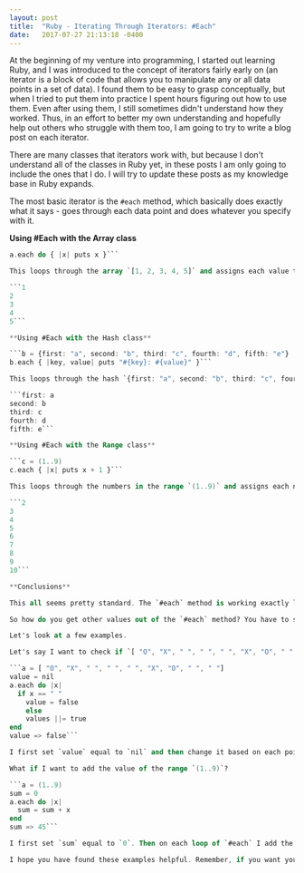 ```yaml
---
layout: post
title:  "Ruby - Iterating Through Iterators: #Each"
date:   2017-07-27 21:13:18 -0400
---
```


At the beginning of my venture into programming, I started out learning Ruby, and I was introduced to the concept of iterators fairly early on (an iterator is a block of code that allows you to manipulate any or all data points in a set of data). I found them to be easy to grasp conceptually, but when I tried to put them into practice I spent hours figuring out how to use them. Even after using them, I still sometimes didn't understand how they worked. Thus, in an effort to better my own understanding and hopefully help out others who struggle with them too, I am going to try to write a blog post on each iterator.

There are many classes that iterators work with, but because I don't understand all of the classes in Ruby yet, in these posts I am only going to include the ones that I do. I will try to update these posts as my knowledge base in Ruby expands.

The most basic iterator is the `#each` method, which basically does exactly what it says - goes through each data point and does whatever you specify with it.

**Using #Each with the Array class**

```a = [1, 2, 3, 4, 5]
a.each do { |x| puts x }```

This loops through the array `[1, 2, 3, 4, 5]` and assigns each value to `x` and then does something with `x` on each loop. This allows you to print out the numbers in the array to the screen:

```1
2
3
4
5```

**Using #Each with the Hash class**

```b = {first: "a", second: "b", third: "c", fourth: "d", fifth: "e"}
b.each { |key, value| puts "#{key}: #{value}" }```

This loops through the hash `{first: "a", second: "b", third: "c", fourth: "d", fifth: "e"}` and assigns each key to `key` and each value to `value` and then does something with each `key` and `value` on each loop. This allows you to print out the hash keys and values to the screen:

```first: a
second: b
third: c
fourth: d
fifth: e```

**Using #Each with the Range class**

```c = (1..9)
c.each { |x| puts x + 1 }```

This loops through the numbers in the range `(1..9)` and assigns each number to `x` and then does something with `x` on each loop. This allows you to print the numbers in the range to the screen plus one:

```2
3
4
5
6
7
8
9
10```

**Conclusions**

This all seems pretty standard. The `#each` method is working exactly like expected. You then try to implement it into your code only to discover that you aren't getting back the values you expected. The problem is that the `#each` method's return value is the original set of data. So in the examples above the Array's return value is `[1, 2, 3, 4, 5]`, the Hash's return value is `{first: "a", second: "b", third: "c", fourth: "d", fifth: "e"}`, and the Range's return value is `(1..9)`. You say, "But that's because you used `puts`, of course it isn't going to return anything different. Ah, my friend, but that's where you are wrong, if it was working exactly like you expected it would return `nil`. (That is, at least, what I was confused by when I was learning it.) Even if you took out `puts` and did something else with each point of data it would still return the original set of data.

So how do you get other values out of the `#each` method? You have to set a variable outside of `#each` and then change it based on each point of data within `#each`.

Let's look at a few examples.

Let's say I want to check if `[ "O", "X", " ", " ", " ", "X", "O", " ", "X"]` is full of X's and O's.

```a = [ "O", "X", " ", " ", " ", "X", "O", " ", " "]
value = nil
a.each do |x|
  if x == " "
	value = false
	else
	values ||= true
end
value => false```

I first set `value` equal to `nil` and then change it based on each point of data. So the first `" "` the `#each` method encounters sets `value` equal to `false` and then only changes it to `true` if it wasn't previously set to `false`. The `x ||= a` is basically an easy way of saying if `x` isn't equal to something (other than `nil`) set it equal to `a` if it already is equal to anything except `nil` thend don't set it equal to `a`.

What if I want to add the value of the range `(1..9)`?

```a = (1..9)
sum = 0
a.each do |x|
  sum = sum + x
end
sum => 45```

I first set `sum` equal to `0`. Then on each loop of `#each` I add the value of the number of that loop. Coming up with the sum of 45.

I hope you have found these examples helpful. Remember, if you want your code to `return` something based on your manipulation of each item, you need to set a variable outside of the `#each` method and then modify it based on each item inside the `#each` method. If you have any questions, feel free to contact me.
